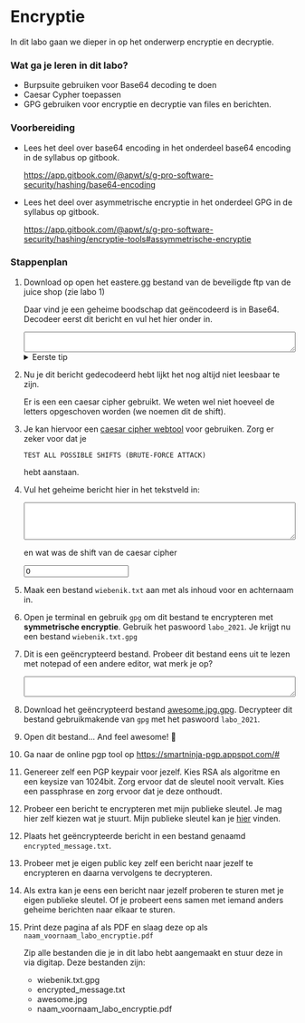 <!-- 
DISCLAIMER:

!!!!

GEBRUIK NIET DIT BESTAND OM HET LABO TE MAKEN MAAR GEBRUIK DE LINK OP DIGITAP!

!!!!
-->

<style>
.holder_default {
    width:500px; 
    height:150px; 
    border: 3px dashed #ccc;
}

.hover { 
    width:400px; 
    height:150px; 
    border: 3px dashed #0c0 !important; 
}

.hidden {
    visibility: hidden;
}

.visible {
    visibility: visible;
}
</style>

<script type="application/javascript" src="https://ajax.googleapis.com/ajax/libs/jquery/2.0.2/jquery.min.js"></script>

<div id="alles">

# Encryptie

In dit labo gaan we dieper in op het onderwerp encryptie en decryptie.

### Wat ga je leren in dit labo?
- Burpsuite gebruiken voor Base64 decoding te doen
- Caesar Cypher toepassen
- GPG gebruiken voor encryptie en decryptie van files en berichten.

### Voorbereiding
- Lees het deel over base64 encoding in het onderdeel base64 encoding in de syllabus op gitbook.

    <a target="_blank" href="https://app.gitbook.com/@apwt/s/g-pro-software-security/hashing/base64-encoding">https://app.gitbook.com/@apwt/s/g-pro-software-security/hashing/base64-encoding</a>
- Lees het deel over asymmetrische encryptie in het onderdeel GPG in de syllabus op gitbook.

    <a target="_blank" href="https://app.gitbook.com/@apwt/s/g-pro-software-security/hashing/encryptie-tools#assymmetrische-encryptie">https://app.gitbook.com/@apwt/s/g-pro-software-security/hashing/encryptie-tools#assymmetrische-encryptie</a>

### Stappenplan

1. Download op open het eastere.gg bestand van de beveiligde ftp van de juice shop (zie labo 1) 

    Daar vind je een geheime boodschap dat geëncodeerd is in Base64. Decodeer eerst dit bericht en vul het hier onder in. 

    <textarea style="width: 100%;" rows="2">
    </textarea>

    <details>
    <summary>Eerste tip</summary>
    
    Je kan BurpSuite gebruiken om berichten die in base64 geëncodeerd te decoderen.
    
    </details>
    

4. Nu je dit bericht gedecodeerd hebt lijkt het nog altijd niet leesbaar te zijn. 

    Er is een een caesar cipher gebruikt. We weten wel niet hoeveel de letters opgeschoven worden (we noemen dit de shift). 

5. Je kan hiervoor een <a href="https://www.dcode.fr/caesar-cipher" target="_blank">caesar cipher webtool</a> voor gebruiken. Zorg er zeker voor dat je

    `TEST ALL POSSIBLE SHIFTS (BRUTE-FORCE ATTACK)`

    hebt aanstaan. 

6. Vul het geheime bericht hier in het tekstveld in:

    <textarea style="width: 100%;" rows="4">
    </textarea>

    en wat was de shift van de caesar cipher

    <input type="number" value="0"/>

7. Maak een bestand `wiebenik.txt` aan met als inhoud voor en achternaam in. 

8. Open je terminal en gebruik `gpg` om dit bestand te encrypteren met **symmetrische encryptie**. Gebruik het paswoord `labo_2021`. Je krijgt nu een bestand `wiebenik.txt.gpg`

9. Dit is een geëncrypteerd bestand. Probeer dit bestand eens uit te lezen met notepad of een andere editor, wat merk je op?

    <textarea style="width: 100%;" rows="2">
    </textarea>

10. Download het geëncrypteerd bestand <a href="awesome.jpg.gpg">awesome.jpg.gpg</a>. Decrypteer dit bestand gebruikmakende van `gpg` met het paswoord `labo_2021`.

11. Open dit bestand... And feel awesome! 🦄

9. Ga naar de online pgp tool op 
https://smartninja-pgp.appspot.com/#
10. Genereer zelf een PGP keypair voor jezelf. Kies RSA als algoritme en een keysize van 1024bit. Zorg ervoor dat de sleutel nooit vervalt. Kies een passphrase en zorg ervoor dat je deze onthoudt.
11. Probeer een bericht te encrypteren met mijn publieke sleutel. Je mag hier zelf kiezen wat je stuurt. Mijn publieke sleutel kan je <a href="public_key.txt" target="_blank">hier</a> vinden.
<!-- softwaresecurity2021 -->

12. Plaats het geëncrypteerde bericht in een bestand genaamd `encrypted_message.txt`.

13. Probeer met je eigen public key zelf een bericht naar jezelf te encrypteren en daarna vervolgens te decrypteren. 
14. Als extra kan je eens een bericht naar jezelf proberen te sturen met je eigen publieke sleutel. Of je probeert eens samen met iemand anders geheime berichten naar elkaar te sturen.

11. Print deze pagina af als PDF en slaag deze op als `naam_voornaam_labo_encryptie.pdf`

    Zip alle bestanden die je in dit labo hebt aangemaakt en stuur deze in via digitap. Deze bestanden zijn:
    - wiebenik.txt.gpg
    - encrypted_message.txt
    - awesome.jpg
    - naam_voornaam_labo_encryptie.pdf

<script>
function addDrop(id) {
    var holder = document.getElementById(id);
    holder.ondragover = function () { this.className = 'hover'; return false; };
    holder.ondrop = function (e) {
      this.className = 'hidden';
      e.preventDefault();
      var file = e.dataTransfer.files[0];
      var reader = new FileReader();
      reader.onload = function (event) {
          document.getElementById(id + '_image_droped').className='visible'
          $('#' + id + '_image_droped').attr('src', event.target.result);
      }
      reader.readAsDataURL(file);
    };
}
</script>

